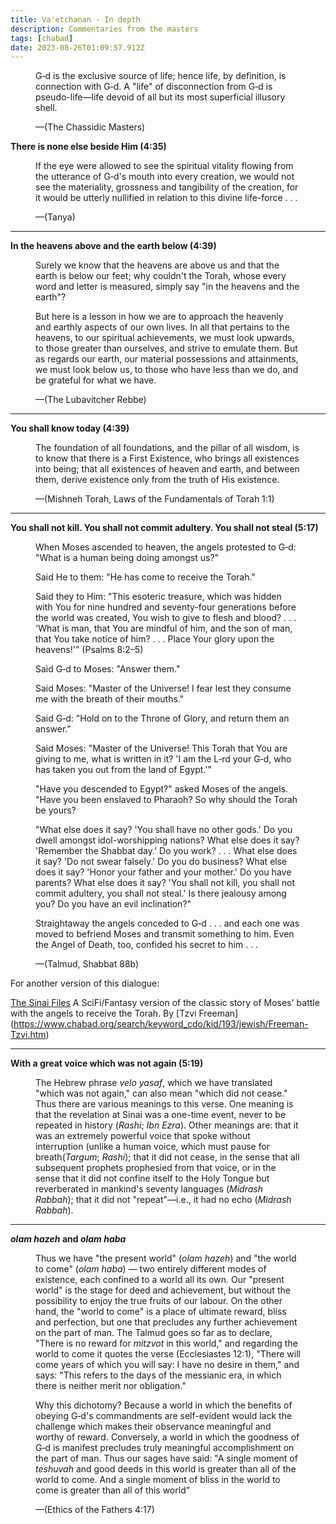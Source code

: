 ```yaml
---
title: Va'etchanan - In depth
description: Commentaries from the masters
tags: [chabad]
date: 2023-08-26T01:09:57.912Z
---
```




<figure class='quote'>
  <p>
    G‑d is the exclusive source of life; hence life, by definition, is connection with G‑d. A "life" of disconnection from G‑d is pseudo-life—life devoid of all but its most superficial illusory shell.
  </p>
  <figcaption>&mdash;(The Chassidic Masters)</figcaption>
</figure>

**There is none else beside Him (4:35)**

<figure class='quote'>
  <p>
    If the eye were allowed to see the spiritual vitality flowing from the utterance of G‑d's mouth into every creation, we would not see the materiality, grossness and tangibility of the creation, for it would be utterly nullified in relation to this divine life-force . . .
  </p>
  <figcaption>&mdash;(Tanya)
  </figcaption>
</figure>

---

**In the heavens above and the earth below (4:39)**

<figure class='quote'>
    Surely we know that the heavens are above us and that the earth is below our feet; why couldn't the Torah, whose every word and letter is measured, simply say "in the heavens and the earth"?

But here is a lesson in how we are to approach the heavenly and earthly aspects of our own lives. In all that pertains to the heavens, to our spiritual achievements, we must look upwards, to those greater than ourselves, and strive to emulate them. But as regards our earth, our material possessions and attainments, we must look below us, to those who have less than we do, and be grateful for what we have.

  <figcaption>&mdash;(The Lubavitcher Rebbe)</figcaption>
</figure>

---

**You shall know today (4:39)**

<figure class='quote'>
  <p>
    The foundation of all foundations, and the pillar of all wisdom, is to know that there is a First Existence, who brings all existences into being; that all existences of heaven and earth, and between them, derive existence only from the truth of His existence.
  </p>
  <figcaption>&mdash;(Mishneh Torah, Laws of the Fundamentals of Torah 1:1)</figcaption>
</figure>

---

**You shall not kill. You shall not commit adultery. You shall not steal (5:17)**

<figure class='quote'>
  <p>
    When Moses ascended to heaven, the angels protested to G‑d: "What is a human being doing amongst us?"

Said He to them: "He has come to receive the Torah."

Said they to Him: "This esoteric treasure, which was hidden with You for nine hundred and seventy-four generations before the world was created, You wish to give to flesh and blood? . . . 'What is man, that You are mindful of him, and the son of man, that You take notice of him? . . . Place Your glory upon the heavens!'" (Psalms 8:2–5)

Said G‑d to Moses: "Answer them."

Said Moses: "Master of the Universe! I fear lest they consume me with the breath of their mouths."

Said G‑d: "Hold on to the Throne of Glory, and return them an answer."

Said Moses: "Master of the Universe! This Torah that You are giving to me, what is written in it? 'I am the L‑rd your G‑d, who has taken you out from the land of Egypt.'"

"Have you descended to Egypt?" asked Moses of the angels. "Have you been enslaved to Pharaoh? So why should the Torah be yours?

"What else does it say? 'You shall have no other gods.' Do you dwell amongst idol-worshipping nations? What else does it say? 'Remember the Shabbat day.' Do you work? . . . What else does it say? 'Do not swear falsely.' Do you do business? What else does it say? 'Honor your father and your mother.' Do you have parents? What else does it say? 'You shall not kill, you shall not commit adultery, you shall not steal.' Is there jealousy among you? Do you have an evil inclination?"

Straightaway the angels conceded to G‑d . . . and each one was moved to befriend Moses and transmit something to him. Even the Angel of Death, too, confided his secret to him . . .
  </p>
  <figcaption>&mdash;(Talmud, Shabbat 88b)</figcaption>
</figure>

For another version of this dialogue:

[The Sinai Files](https://www.chabad.org/library/article_cdo/aid/1281/jewish/The-Sinai-Files.htm)
A SciFi/Fantasy version of the classic story of Moses' battle with the angels to receive the Torah.
By [Tzvi Freeman] (<https://www.chabad.org/search/keyword_cdo/kid/193/jewish/Freeman-Tzvi.htm>)

---

**With a great voice which was not again (5:19)**

<figure class='quote'>
  
  The Hebrew phrase _velo yasaf_, which we have translated "which was not again," can also mean "which did not cease." Thus there are various meanings to this verse. One meaning is that the revelation at Sinai was a one-time event, never to be repeated in history (_Rashi_; _Ibn Ezra_). Other meanings are: that it was an extremely powerful voice that spoke without interruption (unlike a human voice, which must pause for breath(_Targum_; _Rashi_); that it did not cease, in the sense that all subsequent prophets prophesied from that voice, or in the sense that it did not confine itself to the Holy Tongue but reverberated in mankind's seventy languages (_Midrash Rabbah_); that it did not "repeat"—i.e., it had no echo (_Midrash Rabbah_).

</figure>

---

**_olam hazeh_ and _olam haba_**

<figure class='quote'>
  
  Thus we have "the present world" (_olam hazeh_) and "the world to come" (_olam haba_) &mdash; two entirely different modes of existence, each confined to a world all its own. Our "present world" is the stage for deed and achievement, but without the possibility to enjoy the true fruits of our labour. On the other hand, the "world to come" is a place of ultimate reward, bliss and perfection, but one that precludes any further achievement on the part of man. The Talmud goes so far as to declare, "There is no reward for _mitzvot_ in this world," and regarding the world to come it quotes the verse (Ecclesiastes 12:1), "There will come years of which you will say: I have no desire in them," and says: "This refers to the days of the messianic era, in which there is neither merit nor obligation."

Why this dichotomy? Because a world in which the benefits of obeying G‑d's commandments are self-evident would lack the challenge which makes their observance meaningful and worthy of reward. Conversely, a world in which the goodness of G‑d is manifest precludes truly meaningful accomplishment on the part of man. Thus our sages have said: "A single moment of _teshuvah_ and good deeds in this world is greater than all of the world to come. And a single moment of bliss in the world to come is greater than all of this world"
  
  <figcaption>&mdash;(Ethics of the Fathers 4:17)</figcaption>
</figure>

